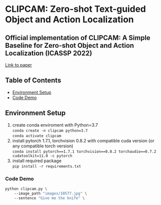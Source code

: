 # CLIPCAM: Zero-shot Text-guided Object and Action Localization
## Official implementation of CLIPCAM: A Simple Baseline for Zero-shot Object and Action Localization (ICASSP 2022)

[Link to paper](https://ieeexplore.ieee.org/stamp/stamp.jsp?tp=&arnumber=9747841)  

## Table of Contents
* [Environment Setup](#environment-setup)
* [Code Demo](#code-demo)


## Environment Setup
1. create conda enviroment with Python=3.7  
`conda create -n clipcam python=3.7`  
`conda activate clipcam`
2. install pytorch 1.7.1, torchvision 0.8.2 with compatible cuda version (or any compatible torch version)  
`conda install pytorch==1.7.1 torchvision==0.8.2 torchaudio==0.7.2 cudatoolkit=11.0 -c pytorch`
3. install required package  
`pip install -r requirements.txt`

### Code Demo
```bash
python clipcam.py \ 
    --image_path "images/10577.jpg" \ 
    --sentence "Give me the knife" \  
```
